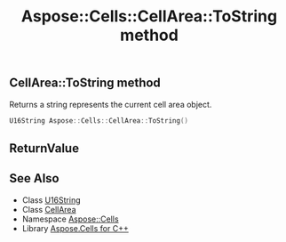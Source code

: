 ﻿---
title: Aspose::Cells::CellArea::ToString method
linktitle: ToString
second_title: Aspose.Cells for C++ API Reference
description: 'Aspose::Cells::CellArea::ToString method. Returns a string represents the current cell area object in C++.'
type: docs
weight: 200
url: /cpp/aspose.cells/cellarea/tostring/
---
## CellArea::ToString method


Returns a string represents the current cell area object.

```cpp
U16String Aspose::Cells::CellArea::ToString()
```


## ReturnValue



## See Also

* Class [U16String](../../u16string/)
* Class [CellArea](../)
* Namespace [Aspose::Cells](../../)
* Library [Aspose.Cells for C++](../../../)
